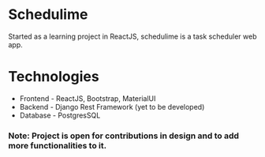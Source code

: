 # Schedulime
Started as a learning project in ReactJS, schedulime is a task scheduler web app.

# Technologies
* Frontend - ReactJS, Bootstrap, MaterialUI
* Backend - Django Rest Framework (yet to be developed)
* Database - PostgresSQL

### Note: Project is open for contributions in design and to add more functionalities to it.
